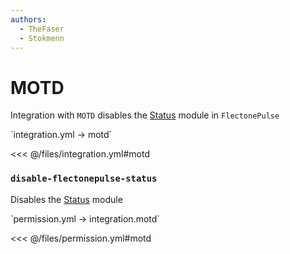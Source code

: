 ```yaml
---
authors:
  - TheFaser
  - Stokmenn
---
```


# MOTD

Integration with `MOTD` disables the [Status](/docs/message/status/) module in `FlectonePulse`

[//]: # (integration.yml)
<!--@include: @/parts/words.md#setting-->  
<!--@include: @/parts/words.md#path--> `integration.yml → motd`  

<!--@include: @/parts/words.md#default-->  
<<< @/files/integration.yml#motd

<!--@include: @/parts/enable.md-->  

### `disable-flectonepulse-status`
Disables the [Status](/docs/message/status/) module

[//]: # (permission.yml)
<!--@include: @/parts/words.md#permission-->  
<!--@include: @/parts/words.md#path--> `permission.yml → integration.motd`  

<!--@include: @/parts/words.md#default-->  
<<< @/files/permission.yml#motd

<!--@include: @/parts/permission/permissionTier3.md-->